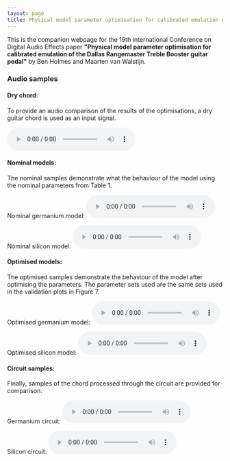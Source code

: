 ```yaml
---
layout: page
title: Physical model parameter optimisation for calibrated emulation of the Dallas Rangemaster Treble Booster guitar pedal
---
```

This is the companion webpage for the 19th International Conference on Digital Audio Effects paper **"Physical model parameter optimisation for calibrated emulation of the Dallas Rangemaster Treble Booster guitar pedal"** by Ben Holmes and Maarten van Walstijn.

### Audio samples

#### Dry chord:

To provide an audio comparison of the results of the optimisations, a dry guitar chord is used as an input signal.

<audio controls>
  <source src="{{ site.baseurl }}/audio/chord.wav" type="audio/wav">
Your browser does not support the audio element.
</audio>

#### Nominal models:

The nominal samples demonstrate what the behaviour of the model using the nominal parameters from Table 1.

Nominal germanium model:
<audio controls>
  <source src="{{ site.baseurl }}/audio/chord-germanium-nominal.wav" type="audio/wav">
Your browser does not support the audio element.
</audio>

Nominal silicon model:
<audio controls>
  <source src="{{ site.baseurl }}/audio/chord-silicon-nominal.wav" type="audio/wav">
Your browser does not support the audio element.
</audio>

#### Optimised models:

The optimised samples demonstrate the behaviour of the model after optimising the parameters. The parameter sets used are the same sets used in the validation plots in Figure 7.

Optimised germanium model:
<audio controls>
  <source src="{{ site.baseurl }}/audio/chord-germanium-optimised.wav" type="audio/wav">
Your browser does not support the audio element.
</audio>

Optimised silicon model:
<audio controls>
  <source src="{{ site.baseurl }}/audio/chord-silicon-optimised.wav" type="audio/wav">
Your browser does not support the audio element.
</audio>

#### Circuit samples:

Finally, samples of the chord processed through the circuit are provided for comparison.

Germanium circuit:
<audio controls>
  <source src="{{ site.baseurl }}/audio/chord-germanium-circuit.wav" type="audio/wav">
Your browser does not support the audio element.
</audio>

Silicon circuit:
<audio controls>
  <source src="{{ site.baseurl }}/audio/chord-silicon-circuit.wav" type="audio/wav">
Your browser does not support the audio element.
</audio>
